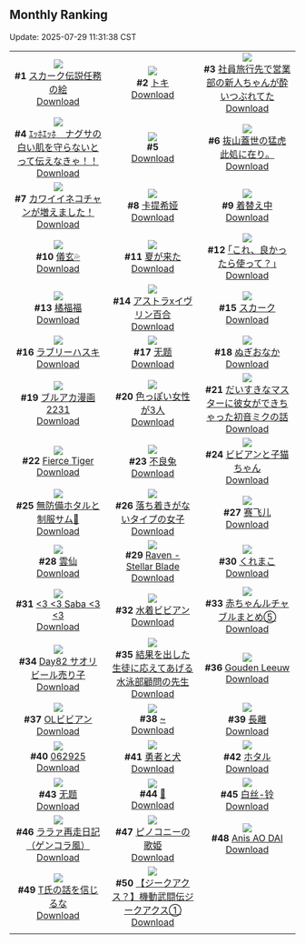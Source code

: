 ## Monthly Ranking
Update: 2025-07-29 11:31:38 CST

|      |      |      |
| :----: | :----: | :----: |
| ![](https://i.pixiv.re/c/240x480/img-master/img/2025/06/30/00/00/33/132128666_p0_master1200.jpg)<br>**#1** [スカーク伝説任務の絵](https://www.pixiv.net/artworks/132128666)<br>[Download](https://i.pixiv.re/img-original/img/2025/06/30/00/00/33/132128666_p0.jpg) | ![](https://i.pixiv.re/c/240x480/img-master/img/2025/06/30/01/22/43/132132239_p0_master1200.jpg)<br>**#2** [トキ](https://www.pixiv.net/artworks/132132239)<br>[Download](https://i.pixiv.re/img-original/img/2025/06/30/01/22/43/132132239_p0.jpg) | ![](https://i.pixiv.re/c/240x480/img-master/img/2025/06/30/08/00/06/132138979_p0_master1200.jpg)<br>**#3** [社員旅行先で営業部の新人ちゃんが酔いつぶれてた](https://www.pixiv.net/artworks/132138979)<br>[Download](https://i.pixiv.re/img-original/img/2025/06/30/08/00/06/132138979_p0.jpg) |
| ![](https://i.pixiv.re/c/240x480/img-master/img/2025/06/29/10/00/05/132097761_p0_master1200.jpg)<br>**#4** [ｴｯﾎｴｯﾎ　ナグサの白い肌を守らないとって伝えなきゃ！！](https://www.pixiv.net/artworks/132097761)<br>[Download](https://i.pixiv.re/img-original/img/2025/06/29/10/00/05/132097761_p0.jpg) | ![](https://s.pximg.net/common/images/limit_unviewable_s.png)<br>**#5** [](https://www.pixiv.net/artworks/132154533)<br>[Download](https://s.pximg.net/common/images/limit_unviewable_s.png) | ![](https://i.pixiv.re/c/240x480/img-master/img/2025/06/30/00/00/21/132128613_p0_master1200.jpg)<br>**#6** [抜山蓋世の猛虎 此処に在り。](https://www.pixiv.net/artworks/132128613)<br>[Download](https://i.pixiv.re/img-original/img/2025/06/30/00/00/21/132128613_p0.jpg) |
| ![](https://i.pixiv.re/c/240x480/img-master/img/2025/06/29/00/00/15/132084515_p0_master1200.jpg)<br>**#7** [カワイイネコチャンが増えました！](https://www.pixiv.net/artworks/132084515)<br>[Download](https://i.pixiv.re/img-original/img/2025/06/29/00/00/15/132084515_p0.jpg) | ![](https://i.pixiv.re/c/240x480/img-master/img/2025/06/30/20/12/37/132149279_p0_master1200.jpg)<br>**#8** [卡提希娅](https://www.pixiv.net/artworks/132149279)<br>[Download](https://i.pixiv.re/img-original/img/2025/06/30/20/12/37/132149279_p0.png) | ![](https://i.pixiv.re/c/240x480/img-master/img/2025/06/30/17/29/52/132149696_p0_master1200.jpg)<br>**#9** [着替え中](https://www.pixiv.net/artworks/132149696)<br>[Download](https://i.pixiv.re/img-original/img/2025/06/30/17/29/52/132149696_p0.jpg) |
| ![](https://i.pixiv.re/c/240x480/img-master/img/2025/07/01/17/51/13/132188407_p0_master1200.jpg)<br>**#10** [儀玄💦](https://www.pixiv.net/artworks/132188407)<br>[Download](https://i.pixiv.re/img-original/img/2025/07/01/17/51/13/132188407_p0.jpg) | ![](https://i.pixiv.re/c/240x480/img-master/img/2025/06/30/00/00/12/132128533_p0_master1200.jpg)<br>**#11** [夏が来た](https://www.pixiv.net/artworks/132128533)<br>[Download](https://i.pixiv.re/img-original/img/2025/06/30/00/00/12/132128533_p0.jpg) | ![](https://i.pixiv.re/c/240x480/img-master/img/2025/06/30/17/10/29/132149267_p0_master1200.jpg)<br>**#12** [｢これ、良かったら使って？｣](https://www.pixiv.net/artworks/132149267)<br>[Download](https://i.pixiv.re/img-original/img/2025/06/30/17/10/29/132149267_p0.jpg) |
| ![](https://i.pixiv.re/c/240x480/img-master/img/2025/06/30/13/00/04/132144305_p0_master1200.jpg)<br>**#13** [橘福福](https://www.pixiv.net/artworks/132144305)<br>[Download](https://i.pixiv.re/img-original/img/2025/06/30/13/00/04/132144305_p0.jpg) | ![](https://i.pixiv.re/c/240x480/img-master/img/2025/06/29/00/00/27/132084601_p0_master1200.jpg)<br>**#14** [アストラxイヴリン百合](https://www.pixiv.net/artworks/132084601)<br>[Download](https://i.pixiv.re/img-original/img/2025/06/29/00/00/27/132084601_p0.png) | ![](https://i.pixiv.re/c/240x480/img-master/img/2025/06/30/01/03/08/132131646_p0_master1200.jpg)<br>**#15** [スカーク](https://www.pixiv.net/artworks/132131646)<br>[Download](https://i.pixiv.re/img-original/img/2025/06/30/01/03/08/132131646_p0.png) |
| ![](https://i.pixiv.re/c/240x480/img-master/img/2025/06/30/19/40/17/132154032_p0_master1200.jpg)<br>**#16** [ラブリーハスキ](https://www.pixiv.net/artworks/132154032)<br>[Download](https://i.pixiv.re/img-original/img/2025/06/30/19/40/17/132154032_p0.jpg) | ![](https://i.pixiv.re/c/240x480/img-master/img/2025/07/02/12/14/06/132217823_p0_master1200.jpg)<br>**#17** [无题](https://www.pixiv.net/artworks/132217823)<br>[Download](https://i.pixiv.re/img-original/img/2025/07/02/12/14/06/132217823_p0.png) | ![](https://i.pixiv.re/c/240x480/img-master/img/2025/06/28/18/35/29/132070792_p0_master1200.jpg)<br>**#18** [ぬぎおなか](https://www.pixiv.net/artworks/132070792)<br>[Download](https://i.pixiv.re/img-original/img/2025/06/28/18/35/29/132070792_p0.jpg) |
| ![](https://i.pixiv.re/c/240x480/img-master/img/2025/06/30/12/00/05/132142981_p0_master1200.jpg)<br>**#19** [ブルアカ漫画2231](https://www.pixiv.net/artworks/132142981)<br>[Download](https://i.pixiv.re/img-original/img/2025/06/30/12/00/05/132142981_p0.png) | ![](https://i.pixiv.re/c/240x480/img-master/img/2025/07/01/00/00/54/132166484_p0_master1200.jpg)<br>**#20** [色っぽい女性が3人](https://www.pixiv.net/artworks/132166484)<br>[Download](https://i.pixiv.re/img-original/img/2025/07/01/00/00/54/132166484_p0.png) | ![](https://i.pixiv.re/c/240x480/img-master/img/2025/07/01/00/08/38/132167219_p0_master1200.jpg)<br>**#21** [だいすきなマスターに彼女ができちゃった初音ミクの話](https://www.pixiv.net/artworks/132167219)<br>[Download](https://i.pixiv.re/img-original/img/2025/07/01/00/08/38/132167219_p0.png) |
| ![](https://i.pixiv.re/c/240x480/img-master/img/2025/06/29/01/08/34/132087773_p0_master1200.jpg)<br>**#22** [Fierce Tiger](https://www.pixiv.net/artworks/132087773)<br>[Download](https://i.pixiv.re/img-original/img/2025/06/29/01/08/34/132087773_p0.png) | ![](https://i.pixiv.re/c/240x480/img-master/img/2025/07/01/11/26/21/132180155_p0_master1200.jpg)<br>**#23** [不良兔](https://www.pixiv.net/artworks/132180155)<br>[Download](https://i.pixiv.re/img-original/img/2025/07/01/11/26/21/132180155_p0.jpg) | ![](https://i.pixiv.re/c/240x480/img-master/img/2025/06/28/00/00/14/132044368_p0_master1200.jpg)<br>**#24** [ビビアンと子猫ちゃん](https://www.pixiv.net/artworks/132044368)<br>[Download](https://i.pixiv.re/img-original/img/2025/06/28/00/00/14/132044368_p0.png) |
| ![](https://i.pixiv.re/c/240x480/img-master/img/2025/06/28/20/36/50/132075483_p0_master1200.jpg)<br>**#25** [無防備ホタルと制服サム🏫](https://www.pixiv.net/artworks/132075483)<br>[Download](https://i.pixiv.re/img-original/img/2025/06/28/20/36/50/132075483_p0.png) | ![](https://i.pixiv.re/c/240x480/img-master/img/2025/06/30/15/03/01/132146610_p0_master1200.jpg)<br>**#26** [落ち着きがないタイプの女子](https://www.pixiv.net/artworks/132146610)<br>[Download](https://i.pixiv.re/img-original/img/2025/06/30/15/03/01/132146610_p0.jpg) | ![](https://i.pixiv.re/c/240x480/img-master/img/2025/06/30/15/05/52/132146662_p0_master1200.jpg)<br>**#27** [赛飞儿](https://www.pixiv.net/artworks/132146662)<br>[Download](https://i.pixiv.re/img-original/img/2025/06/30/15/05/52/132146662_p0.jpg) |
| ![](https://i.pixiv.re/c/240x480/img-master/img/2025/06/30/19/01/14/132152807_p0_master1200.jpg)<br>**#28** [雲仙](https://www.pixiv.net/artworks/132152807)<br>[Download](https://i.pixiv.re/img-original/img/2025/06/30/19/01/14/132152807_p0.jpg) | ![](https://i.pixiv.re/c/240x480/img-master/img/2025/06/30/08/18/35/132139288_p0_master1200.jpg)<br>**#29** [Raven - Stellar Blade](https://www.pixiv.net/artworks/132139288)<br>[Download](https://i.pixiv.re/img-original/img/2025/06/30/08/18/35/132139288_p0.jpg) | ![](https://i.pixiv.re/c/240x480/img-master/img/2025/06/29/05/31/44/132092118_p0_master1200.jpg)<br>**#30** [くれまこ](https://www.pixiv.net/artworks/132092118)<br>[Download](https://i.pixiv.re/img-original/img/2025/06/29/05/31/44/132092118_p0.png) |
| ![](https://i.pixiv.re/c/240x480/img-master/img/2025/06/30/08/03/54/132139085_p0_master1200.jpg)<br>**#31** [<3 <3 Saba <3 <3](https://www.pixiv.net/artworks/132139085)<br>[Download](https://i.pixiv.re/img-original/img/2025/06/30/08/03/54/132139085_p0.png) | ![](https://i.pixiv.re/c/240x480/img-master/img/2025/07/02/00/00/06/132203711_p0_master1200.jpg)<br>**#32** [水着ビビアン](https://www.pixiv.net/artworks/132203711)<br>[Download](https://i.pixiv.re/img-original/img/2025/07/02/00/00/06/132203711_p0.jpg) | ![](https://i.pixiv.re/c/240x480/img-master/img/2025/07/01/22/23/01/132199454_p0_master1200.jpg)<br>**#33** [赤ちゃんルチャブルまとめ⑤](https://www.pixiv.net/artworks/132199454)<br>[Download](https://i.pixiv.re/img-original/img/2025/07/01/22/23/01/132199454_p0.png) |
| ![](https://i.pixiv.re/c/240x480/img-master/img/2025/06/30/01/20/07/132132160_p0_master1200.jpg)<br>**#34** [Day82 サオリ ビール売り子](https://www.pixiv.net/artworks/132132160)<br>[Download](https://i.pixiv.re/img-original/img/2025/06/30/01/20/07/132132160_p0.jpg) | ![](https://i.pixiv.re/c/240x480/img-master/img/2025/07/02/20/02/00/132229353_p0_master1200.jpg)<br>**#35** [結果を出した生徒に応えてあげる水泳部顧問の先生](https://www.pixiv.net/artworks/132229353)<br>[Download](https://i.pixiv.re/img-original/img/2025/07/02/20/02/00/132229353_p0.jpg) | ![](https://i.pixiv.re/c/240x480/img-master/img/2025/07/01/18/16/55/132189418_p0_master1200.jpg)<br>**#36** [Gouden Leeuw](https://www.pixiv.net/artworks/132189418)<br>[Download](https://i.pixiv.re/img-original/img/2025/07/01/18/16/55/132189418_p0.png) |
| ![](https://i.pixiv.re/c/240x480/img-master/img/2025/06/30/01/24/35/132132292_p0_master1200.jpg)<br>**#37** [OLビビアン](https://www.pixiv.net/artworks/132132292)<br>[Download](https://i.pixiv.re/img-original/img/2025/06/30/01/24/35/132132292_p0.jpg) | ![](https://i.pixiv.re/c/240x480/img-master/img/2025/06/30/00/00/18/132128584_p0_master1200.jpg)<br>**#38** [~](https://www.pixiv.net/artworks/132128584)<br>[Download](https://i.pixiv.re/img-original/img/2025/06/30/00/00/18/132128584_p0.jpg) | ![](https://i.pixiv.re/c/240x480/img-master/img/2025/07/01/18/00/11/132188714_p0_master1200.jpg)<br>**#39** [長離](https://www.pixiv.net/artworks/132188714)<br>[Download](https://i.pixiv.re/img-original/img/2025/07/01/18/00/11/132188714_p0.jpg) |
| ![](https://i.pixiv.re/c/240x480/img-master/img/2025/06/29/01/00/01/132087424_p0_master1200.jpg)<br>**#40** [062925](https://www.pixiv.net/artworks/132087424)<br>[Download](https://i.pixiv.re/img-original/img/2025/06/29/01/00/01/132087424_p0.jpg) | ![](https://i.pixiv.re/c/240x480/img-master/img/2025/06/30/00/07/32/132129304_p0_master1200.jpg)<br>**#41** [勇者と犬](https://www.pixiv.net/artworks/132129304)<br>[Download](https://i.pixiv.re/img-original/img/2025/06/30/00/07/32/132129304_p0.jpg) | ![](https://i.pixiv.re/c/240x480/img-master/img/2025/06/30/00/00/25/132128627_p0_master1200.jpg)<br>**#42** [ホタル](https://www.pixiv.net/artworks/132128627)<br>[Download](https://i.pixiv.re/img-original/img/2025/06/30/00/00/25/132128627_p0.jpg) |
| ![](https://i.pixiv.re/c/240x480/img-master/img/2025/06/28/01/27/37/132047977_p0_master1200.jpg)<br>**#43** [无题](https://www.pixiv.net/artworks/132047977)<br>[Download](https://i.pixiv.re/img-original/img/2025/06/28/01/27/37/132047977_p0.jpg) | ![](https://i.pixiv.re/c/240x480/img-master/img/2025/06/30/21/35/58/132159187_p0_master1200.jpg)<br>**#44** [🐰](https://www.pixiv.net/artworks/132159187)<br>[Download](https://i.pixiv.re/img-original/img/2025/06/30/21/35/58/132159187_p0.jpg) | ![](https://i.pixiv.re/c/240x480/img-master/img/2025/06/30/20/15/22/132155502_p0_master1200.jpg)<br>**#45** [白丝-铃](https://www.pixiv.net/artworks/132155502)<br>[Download](https://i.pixiv.re/img-original/img/2025/06/30/20/15/22/132155502_p0.jpg) |
| ![](https://i.pixiv.re/c/240x480/img-master/img/2025/06/30/23/56/35/132166010_p0_master1200.jpg)<br>**#46** [ララァ再走日記（ゲンコラ風）](https://www.pixiv.net/artworks/132166010)<br>[Download](https://i.pixiv.re/img-original/img/2025/06/30/23/56/35/132166010_p0.png) | ![](https://i.pixiv.re/c/240x480/img-master/img/2025/06/29/19/33/26/132115425_p0_master1200.jpg)<br>**#47** [ピノコニーの歌姫](https://www.pixiv.net/artworks/132115425)<br>[Download](https://i.pixiv.re/img-original/img/2025/06/29/19/33/26/132115425_p0.png) | ![](https://i.pixiv.re/c/240x480/img-master/img/2025/07/01/19/50/15/132192577_p0_master1200.jpg)<br>**#48** [Anis AO DAI](https://www.pixiv.net/artworks/132192577)<br>[Download](https://i.pixiv.re/img-original/img/2025/07/01/19/50/15/132192577_p0.jpg) |
| ![](https://i.pixiv.re/c/240x480/img-master/img/2025/06/28/16/57/10/132067611_p0_master1200.jpg)<br>**#49** [T氏の話を信じるな](https://www.pixiv.net/artworks/132067611)<br>[Download](https://i.pixiv.re/img-original/img/2025/06/28/16/57/10/132067611_p0.jpg) | ![](https://i.pixiv.re/c/240x480/img-master/img/2025/06/30/18/12/00/132151103_p0_master1200.jpg)<br>**#50** [【ジークアクス？】機動武闘伝ジークアクス①](https://www.pixiv.net/artworks/132151103)<br>[Download](https://i.pixiv.re/img-original/img/2025/06/30/18/12/00/132151103_p0.jpg) |
|      |
